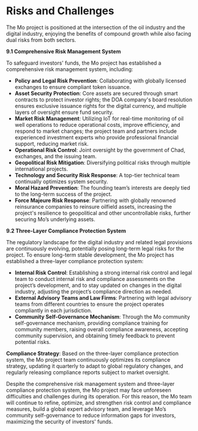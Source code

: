 # Risks and Challenges

The Mo project is positioned at the intersection of the oil industry and the digital industry, enjoying the benefits of compound growth while also facing dual risks from both sectors.

**9.1 Comprehensive Risk Management System**

To safeguard investors' funds, the Mo project has established a comprehensive risk management system, including:

* **Policy and Legal Risk Prevention**: Collaborating with globally licensed exchanges to ensure compliant token issuance.
* **Asset Security Protection**: Core assets are secured through smart contracts to protect investor rights; the DOA company's board resolution ensures exclusive issuance rights for the digital currency, and multiple layers of oversight ensure fund security.
* **Market Risk Management**: Utilizing IoT for real-time monitoring of oil well operations to reduce operational costs, improve efficiency, and respond to market changes; the project team and partners include experienced investment experts who provide professional financial support, reducing market risk.
* **Operational Risk Control**: Joint oversight by the government of Chad, exchanges, and the issuing team.
* **Geopolitical Risk Mitigation**: Diversifying political risks through multiple international projects.
* **Technology and Security Risk Response**: A top-tier technical team continually optimizes system security.
* **Moral Hazard Prevention**: The founding team’s interests are deeply tied to the long-term success of the project.
* **Force Majeure Risk Response**: Partnering with globally renowned reinsurance companies to reinsure oilfield assets, increasing the project's resilience to geopolitical and other uncontrollable risks, further securing Mo’s underlying assets.

**9.2 Three-Layer Compliance Protection System**

The regulatory landscape for the digital industry and related legal provisions are continuously evolving, potentially posing long-term legal risks for the project. To ensure long-term stable development, the Mo project has established a three-layer compliance protection system:

* **Internal Risk Control**: Establishing a strong internal risk control and legal team to conduct internal risk and compliance assessments on the project’s development, and to stay updated on changes in the digital industry, adjusting the project’s compliance direction as needed.
* **External Advisory Teams and Law Firms**: Partnering with legal advisory teams from different countries to ensure the project operates compliantly in each jurisdiction.
* **Community Self-Governance Mechanism**: Through the Mo community self-governance mechanism, providing compliance training for community members, raising overall compliance awareness, accepting community supervision, and obtaining timely feedback to prevent potential risks.

**Compliance Strategy**: Based on the three-layer compliance protection system, the Mo project team continuously optimizes its compliance strategy, updating it quarterly to adapt to global regulatory changes, and regularly releasing compliance reports subject to market oversight.

Despite the comprehensive risk management system and three-layer compliance protection system, the Mo project may face unforeseen difficulties and challenges during its operation. For this reason, the Mo team will continue to refine, optimize, and strengthen risk control and compliance measures, build a global expert advisory team, and leverage Mo’s community self-governance to reduce information gaps for investors, maximizing the security of investors' funds.
